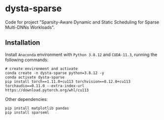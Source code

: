# dysta-sparse
Code for project "Sparsity-Aware Dynamic and Static Scheduling for Sparse Multi-DNNs Workloads".


## Installation

Install `Anaconda` environment with `Python 3.8.12` and `CUDA-11.3`, running the following commands:
```
# create environment and activate
conda create -n dysta-sparse python=3.8.12 -y
conda activate dysta-sparse
pip install torch==1.11.0+cu113 torchvision==0.12.0+cu113 torchaudio==0.11.0 --extra-index-url https://download.pytorch.org/whl/cu113
```
Other dependencies:
```
pip install matplotlib pandas
pip install sparseml
```